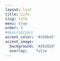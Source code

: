 ```yaml
---
layout: list
title: Life
slug: life
menu: true
order: 5
#description: 
accent_color: '#268bd2'
accent_image:
  background: '#202020'
  overlay:    false
---
```

